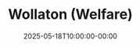 ---
title: "Wollaton (Welfare)"
date: 2025-05-18T10:00:00-00:00
end_date: 2025-05-18T12:00:00-00:00
lng: "-1.2099768818228345"
lat: "52.948222983914825"
---
